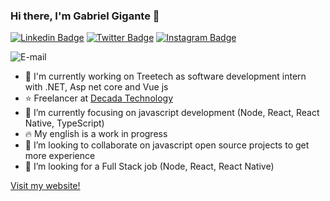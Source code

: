 ### Hi there, I'm Gabriel Gigante 👋

[![Linkedin Badge](https://img.shields.io/badge/-Gabriel%20Gigante-blue?style=flat-square&logo=Linkedin&logoColor=white&link=https://www.linkedin.com/in/gabriel-gigante/)](https://www.linkedin.com/in/gabriel-gigante/) 
[![Twitter Badge](https://img.shields.io/badge/-@gagigante29-blue?style=flat-square&logo=twitter&logoColor=white&link=https://twitter.com/gagigante29)](https://twitter.com/gagigante29) 
[![Instagram Badge](https://img.shields.io/badge/-gah.gg-ff2b8e?style=flat-square&logo=Instagram&logoColor=white&link=https://www.instagram.com/gag.gg/)](https://www.instagram.com/gah.gg/)



![E-mail](https://img.shields.io/badge/-Email-c14438?style=flat-square&logo=Outlook&logoColor=white&link=mailto:gabriel_gigante@outlook.com)



- 🔭 I'm currently working on Treetech as software development intern with .NET, Asp net core and Vue js
- :star: Freelancer at [Decada Technology](www.decadatech.com)
- 🌱 I’m currently focusing on javascript development (Node, React, React Native, TypeScript)
- :fire: My english is a work in progress
- :rocket: I’m looking to collaborate on javascript open source projects to get more experience
- 🤔 I’m looking for a Full Stack job (Node, React, React Native)

[Visit my website!](https://www.ggportfolio.com.br)
